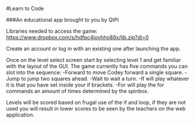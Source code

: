 #Learn to Code

###An educational app brought to you by QtPi

Libraries needed to access the game:
https://www.dropbox.com/s/hdfpc4iovhho88x/lib.zip?dl=0

Create an account or log in with an existing one after launching the app.

Once on the level select screen start by selecting level 1 and get familiar with the layout of the GUI. The game currently has five commands you can slot into the sequence:
-Forward to move Codey forward a single square.
-Jump to jump two squares ahead.
-Wait to wait a turn.
-If will play whatever it is that you have set inside your if brackets.
-For will play the for commands an amount of times determined by the spinbox.

Levels will be scored based on frugal use of the if and loop, if they are not used you will result in lower scores to be seen by the teachers on the web application.
